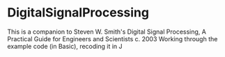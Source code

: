 # DigitalSignalProcessing
This is a companion to Steven W. Smith's Digital Signal Processing, A Practical Guide for Engineers and Scientists c. 2003
Working through the example code (in Basic), recoding it in J
